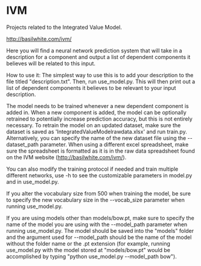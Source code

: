 # IVM

Projects related to the Integrated Value Model.

http://basilwhite.com/ivm/

Here you will find a neural network prediction system that will take in a description for a component and output a list of dependent components it believes will be related to this input.

How to use it:
The simplest way to use this is to add your description to the file titled "description.txt". Then, run use_model.py. This will then print out a list of dependent components it believes to be relevant to your input description.

The model needs to be trained whenever a new dependent component is added in. When a new component is added, the model can be optionally retrained to potentially increase prediction accuracy, but this is not entirely necessary. To retrain the model on an updated dataset, make sure the dataset is saved as 'IntegratedValueModelrawdata.xlsx' and run train.py. Alternatively, you can specify the name of the new dataset file using the --dataset_path parameter. When using a different excel spreadsheet, make sure the spreadsheet is formatted as it is in the raw data spreadsheet found on the IVM website (http://basilwhite.com/ivm/).

You can also modify the training protocol if needed and train multiple different networks, use -h to see the customizable parameters in model.py and in use_model.py.

If you alter the vocabulary size from 500 when training the model, be sure to specify the new vocabulary size in the --vocab_size parameter when running use_model.py.

If you are using models other than models/bow.pt, make sure to specify the name of the model you are using with the --model_path parameter when running use_model.py. The model should be saved into the "models" folder and the argument used for --model_path should be the name of the model without the folder name or the .pt extension (for example, running use_model.py with the model stored at "models/bow.pt" would be accomplished by typing "python use_model.py --model_path bow").